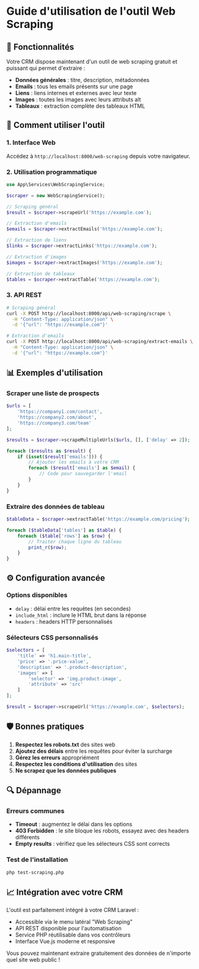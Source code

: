 # Guide d'utilisation de l'outil Web Scraping

## 🚀 Fonctionnalités

Votre CRM dispose maintenant d'un outil de web scraping gratuit et puissant qui permet d'extraire :

- **Données générales** : titre, description, métadonnées
- **Emails** : tous les emails présents sur une page
- **Liens** : liens internes et externes avec leur texte
- **Images** : toutes les images avec leurs attributs alt
- **Tableaux** : extraction complète des tableaux HTML

## 🔧 Comment utiliser l'outil

### 1. Interface Web
Accédez à `http://localhost:8000/web-scraping` depuis votre navigateur.

### 2. Utilisation programmatique

```php
use App\Services\WebScrapingService;

$scraper = new WebScrapingService();

// Scraping général
$result = $scraper->scrapeUrl('https://example.com');

// Extraction d'emails
$emails = $scraper->extractEmails('https://example.com');

// Extraction de liens
$links = $scraper->extractLinks('https://example.com');

// Extraction d'images
$images = $scraper->extractImages('https://example.com');

// Extraction de tableaux
$tables = $scraper->extractTable('https://example.com');
```

### 3. API REST

```bash
# Scraping général
curl -X POST http://localhost:8000/api/web-scraping/scrape \
  -H "Content-Type: application/json" \
  -d '{"url": "https://example.com"}'

# Extraction d'emails
curl -X POST http://localhost:8000/api/web-scraping/extract-emails \
  -H "Content-Type: application/json" \
  -d '{"url": "https://example.com"}'
```

## 📊 Exemples d'utilisation

### Scraper une liste de prospects
```php
$urls = [
    'https://company1.com/contact',
    'https://company2.com/about',
    'https://company3.com/team'
];

$results = $scraper->scrapeMultipleUrls($urls, [], ['delay' => 2]);

foreach ($results as $result) {
    if (isset($result['emails'])) {
        // Ajouter les emails à votre CRM
        foreach ($result['emails'] as $email) {
            // Code pour sauvegarder l'email
        }
    }
}
```

### Extraire des données de tableau
```php
$tableData = $scraper->extractTable('https://example.com/pricing');

foreach ($tableData['tables'] as $table) {
    foreach ($table['rows'] as $row) {
        // Traiter chaque ligne du tableau
        print_r($row);
    }
}
```

## ⚙️ Configuration avancée

### Options disponibles
- `delay` : délai entre les requêtes (en secondes)
- `include_html` : inclure le HTML brut dans la réponse
- `headers` : headers HTTP personnalisés

### Sélecteurs CSS personnalisés
```php
$selectors = [
    'title' => 'h1.main-title',
    'price' => '.price-value',
    'description' => '.product-description',
    'images' => [
        'selector' => 'img.product-image',
        'attribute' => 'src'
    ]
];

$result = $scraper->scrapeUrl('https://example.com', $selectors);
```

## 🛡️ Bonnes pratiques

1. **Respectez les robots.txt** des sites web
2. **Ajoutez des délais** entre les requêtes pour éviter la surcharge
3. **Gérez les erreurs** appropriément
4. **Respectez les conditions d'utilisation** des sites
5. **Ne scrapez que les données publiques**

## 🔍 Dépannage

### Erreurs communes
- **Timeout** : augmentez le délai dans les options
- **403 Forbidden** : le site bloque les robots, essayez avec des headers différents
- **Empty results** : vérifiez que les sélecteurs CSS sont corrects

### Test de l'installation
```bash
php test-scraping.php
```

## 📈 Intégration avec votre CRM

L'outil est parfaitement intégré à votre CRM Laravel :
- Accessible via le menu latéral "Web Scraping"
- API REST disponible pour l'automatisation
- Service PHP réutilisable dans vos contrôleurs
- Interface Vue.js moderne et responsive

Vous pouvez maintenant extraire gratuitement des données de n'importe quel site web public !